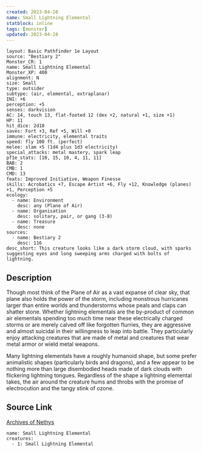 ```yaml
---
created: 2023-04-28
name: Small Lightning Elemental
statblock: inline
tags: [monster]
updated: 2023-04-28
---
```

```statblock
layout: Basic Pathfinder 1e Layout
source: "Bestiary 2"
Monster_CR: 1
name: Small Lightning Elemental
Monster_XP: 400
alignment: N
size: Small
type: outsider
subtype: (air, elemental, extraplanar)
INI: +6
perception: +5
senses: darkvision
AC: 14, touch 13, flat-footed 12 (dex +2, natural +1, size +1)
HP: 11
hit_dice: 2d10
saves: Fort +3, Ref +5, Will +0
immune: electricity, elemental traits
speed: fly 100 ft. (perfect)
melee: slam +5 (1d4 plus 1d3 electricity)
special_attacks: metal mastery, spark leap
pf1e_stats: [10, 15, 10, 4, 11, 11]
BAB: 2
CMB: 1
CMD: 13
feats: Improved Initiative, Weapon Finesse
skills: Acrobatics +7, Escape Artist +6, Fly +12, Knowledge (planes) +1, Perception +5
ecology:
  - name: Environment
    desc: any (Plane of Air)
  - name: Organisation
    desc: solitary, pair, or gang (3-8)
  - name: Treasure
    desc: none
sources:
  - name: Bestiary 2
    desc: 116
desc_short: This creature looks like a dark storm cloud, with sparks suggesting eyes and long sweeping arms charged with bolts of lightning.
```
## Description
Though most think of the Plane of Air as a vast expanse of clear sky, that plane also holds the power of the storm, including monstrous hurricanes larger than entire worlds and thunderstorms whose peals and claps can shatter stone. Whether lightning elementals are the by-product of common air elementals spending too much time near these electrically charged storms or are merely calved off like forgotten flurries, they are aggressive and almost suicidal in their willingness to leap into battle. They particularly enjoy attacking creatures that are made of metal and creatures that wear metal armor or wield metal weapons. 

 Many lightning elementals have a roughly humanoid shape, but some prefer animalistic shapes (particularly birds and dragons), and a few appear to be nothing more than large disembodied heads made of dark clouds with flickering lightning tongues. Regardless of the shape a lightning elemental takes, the air around the creature hums and throbs with the promise of electrocution and the tangy stink of ozone.
## Source Link
[Archives of Nethys](https://aonprd.com/MonsterDisplay.aspx?ItemName=Small%20Lightning%20Elemental)
```encounter-table
name: Small Lightning Elemental
creatures:
  - 1: Small Lightning Elemental
```
